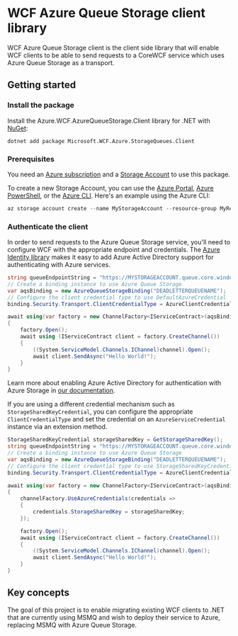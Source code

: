 # WCF Azure Queue Storage client library

WCF Azure Queue Storage client is the client side library that will enable WCF clients to be able to send requests to a CoreWCF service which uses Azure Queue Storage as a transport. 

## Getting started

### Install the package

Install the Azure.WCF.AzureQueueStorage.Client library for .NET with [NuGet][nuget]:

```dotnetcli
dotnet add package Microsoft.WCF.Azure.StorageQueues.Client
```

### Prerequisites

You need an [Azure subscription][azure_sub] and a
[Storage Account][storage_account_docs] to use this package.

To create a new Storage Account, you can use the [Azure Portal][storage_account_create_portal],
[Azure PowerShell][storage_account_create_ps], or the [Azure CLI][storage_account_create_cli].
Here's an example using the Azure CLI:

```Powershell
az storage account create --name MyStorageAccount --resource-group MyResourceGroup --location westus --sku Standard_LRS
```

### Authenticate the client

In order to send requests to the Azure Queue Storage service, you'll need to configure WCF with the appropriate endpoint and credentials.  The [Azure Identity library][identity] makes it easy to add Azure Active Directory support for authenticating with Azure services.

```C# Snippet:WCF_Azure_Storage_Queues_Sample_DefaultAzureCredential
string queueEndpointString = "https://MYSTORAGEACCOUNT.queue.core.windows.net/QUEUENAME";
// Create a binding instance to use Azure Queue Storage
var aqsBinding = new AzureQueueStorageBinding("DEADLETTERQUEUENAME");
// Configure the client credential type to use DefaultAzureCredential
binding.Security.Transport.ClientCredentialType = AzureClientCredentialType.Default;

await using(var factory = new ChannelFactory<IServiceContract>(aqsBinding, new EndpointAddress(queueEndpointString)))
{
    factory.Open();
    await using (IServiceContract client = factory.CreateChannel())
    {
        ((System.ServiceModel.Channels.IChannel)channel).Open();
        await client.SendAsync("Hello World!");
    }
}
```
Learn more about enabling Azure Active Directory for authentication with Azure Storage in [our documentation][storage_ad].  

If you are using a different credential mechanism such as `StorageSharedKeyCredential`, you can configure the appropriate `ClientCredentialType` and set the credential on an `AzureServiceCredential` instance via an extension method.
```C# Snippet:WCF_Azure_Storage_Queus_Sample_StorageSharedKey
StorageSharedKeyCredential storageSharedKey = GetStorageSharedKey();
string queueEndpointString = "https://MYSTORAGEACCOUNT.queue.core.windows.net/QUEUENAME";
// Create a binding instance to use Azure Queue Storage
var aqsBinding = new AzureQueueStorageBinding("DEADLETTERQUEUENAME");
// Configure the client credential type to use StorageSharedKeyCredential
binding.Security.Transport.ClientCredentialType = AzureClientCredentialType.StorageSharedKey;

await using(var factory = new ChannelFactory<IServiceContract>(aqsBinding, new EndpointAddress(queueEndpointString)))
{
    channelFactory.UseAzureCredentials(credentials =>
    {
        credentials.StorageSharedKey = storageSharedKey;
    });

    factory.Open();
    await using (IServiceContract client = factory.CreateChannel())
    {
        ((System.ServiceModel.Channels.IChannel)channel).Open();
        await client.SendAsync("Hello World!");
    }
}
```

## Key concepts

The goal of this project is to enable migrating existing WCF clients to .NET that are currently using MSMQ and wish to deploy their service to Azure, replacing MSMQ with Azure Queue Storage.

<!-- LINKS -->
[nuget]: https://www.nuget.org/
[storage_account_docs]: https://docs.microsoft.com/azure/storage/common/storage-account-overview
[storage_account_create_ps]: https://docs.microsoft.com/azure/storage/common/storage-quickstart-create-account?tabs=azure-powershell
[storage_account_create_cli]: https://docs.microsoft.com/azure/storage/common/storage-quickstart-create-account?tabs=azure-cli
[storage_account_create_portal]: https://docs.microsoft.com/azure/storage/common/storage-quickstart-create-account?tabs=azure-portal
[azure_sub]: https://azure.microsoft.com/free/dotnet/
[identity]: https://github.com/Azure/azure-sdk-for-net/tree/main/sdk/identity/Azure.Identity/README.md
[storage_ad]: https://docs.microsoft.com/azure/storage/common/storage-auth-aad